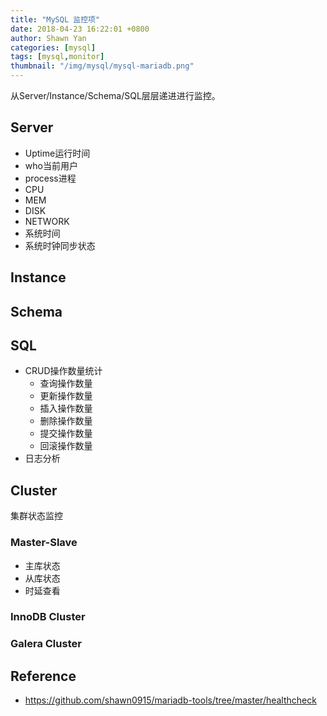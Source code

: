 ```yaml
---
title: "MySQL 监控项"
date: 2018-04-23 16:22:01 +0800
author: Shawn Yan
categories: [mysql]
tags: [mysql,monitor]
thumbnail: "/img/mysql/mysql-mariadb.png"
---
```


从Server/Instance/Schema/SQL层层递进进行监控。

## Server

- Uptime运行时间
- who当前用户
- process进程
- CPU
- MEM
- DISK
- NETWORK
- 系统时间
- 系统时钟同步状态


## Instance


## Schema


## SQL

- CRUD操作数量统计
  - 查询操作数量
  - 更新操作数量
  - 插入操作数量
  - 删除操作数量
  - 提交操作数量
  - 回滚操作数量
- 日志分析

## Cluster

集群状态监控

### Master-Slave

- 主库状态
- 从库状态
- 时延查看


### InnoDB Cluster

### Galera Cluster

## Reference

- https://github.com/shawn0915/mariadb-tools/tree/master/healthcheck
